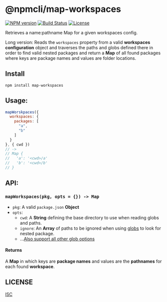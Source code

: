 # @npmcli/map-workspaces

[![NPM version](https://img.shields.io/npm/v/npmcli/map-workspaces)](https://www.npmjs.com/package/@npmcli/map-workspaces)
[![Build Status](https://img.shields.io/github/workflow/status/npm/map-workspaces/Node%20CI)](https://github.com/npm/map-workspaces)
[![License](https://img.shields.io/github/license/npm/map-workspaces)](https://github.com/npm/map-workspaces/blob/master/LICENSE)

Retrieves a name:pathname Map for a given workspaces config.

Long version: Reads the `workspaces` property from a valid **workspaces configuration** object and traverses the paths and globs defined there in order to find valid nested packages and return a **Map** of all found packages where keys are package names and values are folder locations.

## Install

`npm install map-workspaces`

## Usage:

```js
mapWorskpaces({
  workspaces: {
    packages: [
      "a",
      "b"
    ]
  }
}, { cwd })
// ->
// Map {
//   'a': '<cwd>/a'
//   'b': '<cwd>/b'
// }
```

## API:

### `mapWorkspaces(pkg, opts = {}) -> Map`

- `pkg`: A valid `package.json` **Object**
- `opts`:
  - `cwd`: A **String** defining the base directory to use when reading globs and paths.
  - `ignore`: An **Array** of paths to be ignored when using [globs](https://www.npmjs.com/package/glob) to look for nested package.
  - ...[Also support all other glob options](https://www.npmjs.com/package/glob#options)

#### Returns

A **Map** in which keys are **package names** and values are the **pathnames** for each found **workspace**.

## LICENSE

[ISC](./LICENSE)

